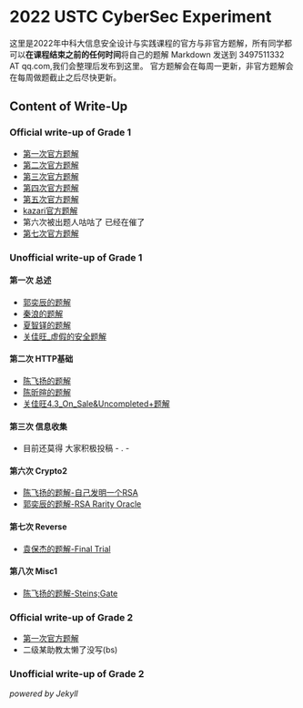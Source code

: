 # 2022 USTC CyberSec Experiment
这里是2022年中科大信息安全设计与实践课程的官方与非官方题解，所有同学都可以**在课程结束之前的任何时间**将自己的题解 Markdown 发送到 3497511332 AT qq.com,我们会整理后发布到这里。 官方题解会在每周一更新，非官方题解会在每周做题截止之后尽快更新。

## Content of Write-Up
### Official write-up of Grade 1
- [第一次官方题解](./officialwp1/20220321)
- [第二次官方题解](./officialwp1/20220328)
- [第三次官方题解](./officialwp1/20220402)
- [第四次官方题解](./officialwp1/20220411)
- [第五次官方题解](./officialwp1/20220418)
- [kazari官方题解](./officialwp1/kazari)
- 第六次被出题人咕咕了 已经在催了
- [第七次官方题解](./officialwp1/reverse.md)
### Unofficial write-up of Grade 1
#### 第一次 总述
- [郭奕辰的题解](./unofficialwp1/1/guoyichen)
- [秦浪的题解](./unofficialwp1/1/qinlang)
- [夏智铎的题解](./unofficialwp1/1/xiazhiduo)
- [关佳旺_虚假的安全题解](./unofficialwp1/1/guanjiawang)
#### 第二次 HTTP基础
- [陈飞扬的题解](./unofficialwp1/2/chenfeiyang)
- [陈昕暄的题解](./unofficialwp1/2/chenxinxuan)
- [关佳旺4.3_On_Sale&Uncompleted+题解](./unofficialwp1/2/guanjiawang)

#### 第三次 信息收集

- 目前还莫得 大家积极投稿 - . -

#### 第六次 Crypto2

- [陈飞扬的题解-自己发明一个RSA](./unofficialwp1/6/cfy)
- [郭奕辰的题解-RSA Rarity Oracle](./unofficialwp1/6/gyc)

#### 第七次 Reverse

- [袁保杰的题解-Final Trial](./unofficialwp1/7/tgx)

#### 第八次 Misc1

- [陈飞扬的题解-Steins;Gate](./unofficialwp1/8/cfy)

### Official write-up of Grade 2
- [第一次官方题解](./officialwp2/20220321)
- 二级某助教太懒了没写(bs)
### Unofficial write-up of Grade 2

_powered by Jekyll_

